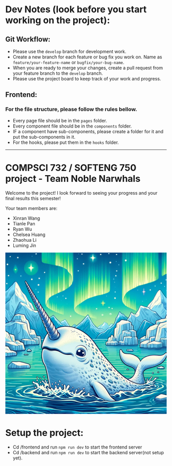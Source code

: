 # Dev Notes (look before you start working on the project):
## Git Workflow:
- Please use the `develop` branch for development work.
- Create a new branch for each feature or bug fix you work on. Name as `feature/your-feature-name` or `bugfix/your-bug-name`.
- When you are ready to merge your changes, create a pull request from your feature branch to the `develop` branch.
- Please use the project board to keep track of your work and progress.
## Frontend:
### For the file structure, please follow the rules bellow.
- Every page file should be in the `pages` folder.
- Every component file should be in the `components` folder.
- IF a component have sub-components, please create a folder for it and put the sub-components in it.
- For the hooks, please put them in the `hooks` folder.

---

# COMPSCI 732 / SOFTENG 750 project - Team Noble Narwhals

Welcome to the project! I look forward to seeing your progress and your final results this semester!

Your team members are:
- Xinran Wang
- Tianle Pan
- Ryan Wu
- Chelsea Huang
- Zhaohua Li
- Luming Jin

![](./group-image/Noble%20Narwhals.webp)




# Setup the project:
- Cd /frontend and run `npm run dev` to start the frontend server
- Cd /backend and run `npm run dev` to start the backend server(not setup yet).
